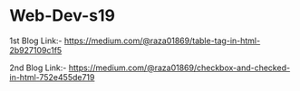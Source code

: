 # Web-Dev-s19
1st Blog Link:-
https://medium.com/@raza01869/table-tag-in-html-2b927109c1f5

2nd Blog Link:-
https://medium.com/@raza01869/checkbox-and-checked-in-html-752e455de719
